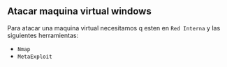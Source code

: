 ## Atacar maquina virtual windows
Para atacar una maquina virtual necesitamos q esten en `Red Interna` y las siguientes herramientas:
 - `Nmap`
 - `MetaExploit`
